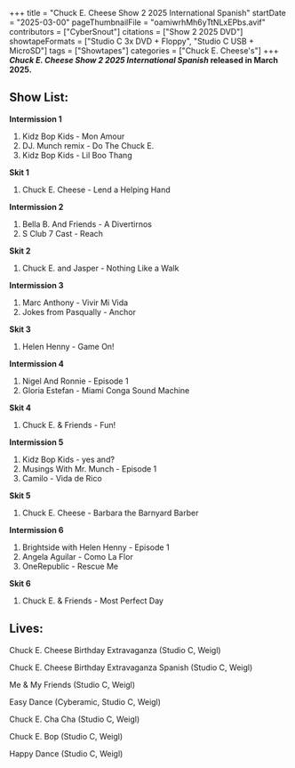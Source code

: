 +++
title = "Chuck E. Cheese Show 2 2025 International Spanish"
startDate = "2025-03-00"
pageThumbnailFile = "oamiwrhMh6yTtNLxEPbs.avif"
contributors = ["CyberSnout"]
citations = ["Show 2 2025 DVD"]
showtapeFormats = ["Studio C 3x DVD + Floppy", "Studio C USB + MicroSD"]
tags = ["Showtapes"]
categories = ["Chuck E. Cheese's"]
+++
***Chuck E. Cheese Show 2 2025 International Spanish* released in March 2025.**

## 

## Show List:

**Intermission 1**

1.  Kidz Bop Kids - Mon Amour
2.  DJ. Munch remix - Do The Chuck E.
3.  Kidz Bop Kids - Lil Boo Thang

**Skit 1**

1.  Chuck E. Cheese - Lend a Helping Hand

**Intermission 2**

1.  Bella B. And Friends - A Divertirnos
2.  S Club 7 Cast - Reach

**Skit 2**

1.  Chuck E. and Jasper - Nothing Like a Walk

**Intermission 3**

1.  Marc Anthony - Vivir Mi Vida
2.  Jokes from Pasqually - Anchor

**Skit 3**

1.  Helen Henny - Game On!

**Intermission 4**

1.  Nigel And Ronnie - Episode 1
2.  Gloria Estefan - Miami Conga Sound Machine

**Skit 4**

1.  Chuck E. & Friends - Fun!

**Intermission 5**

1.  Kidz Bop Kids - yes and?
2.  Musings With Mr. Munch - Episode 1
3.  Camilo - Vida de Rico

**Skit 5**

1.  Chuck E. Cheese - Barbara the Barnyard Barber

**Intermission 6**

1.  Brightside with Helen Henny - Episode 1
2.  Angela Aguilar - Como La Flor
3.  OneRepublic - Rescue Me

**Skit 6**

1.  Chuck E. & Friends - Most Perfect Day

## Lives:

Chuck E. Cheese Birthday Extravaganza (Studio C, Weigl)

Chuck E. Cheese Birthday Extravaganza Spanish (Studio C, Weigl)

Me & My Friends (Studio C, Weigl)

Easy Dance (Cyberamic, Studio C, Weigl)

Chuck E. Cha Cha (Studio C, Weigl)

Chuck E. Bop (Studio C, Weigl)

Happy Dance (Studio C, Weigl)
